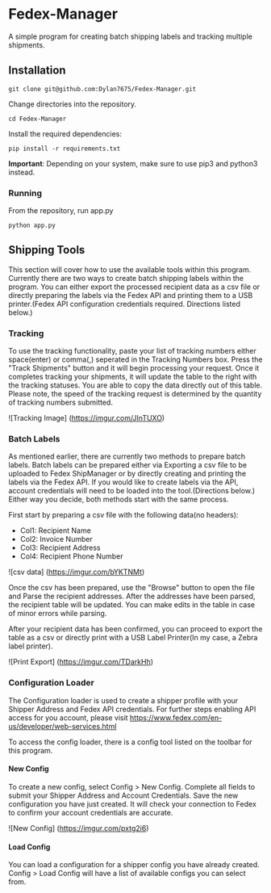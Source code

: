 # Fedex-Manager
A simple program for creating batch shipping labels and tracking multiple shipments.

## Installation

```
git clone git@github.com:Dylan7675/Fedex-Manager.git
```

Change directories into the repository.

```
cd Fedex-Manager
```

Install the required dependencies:

````
pip install -r requirements.txt
````
**Important**: Depending on your system, make sure to use pip3 and python3 instead.

### Running

From the repository, run app.py

```
python app.py
```

## Shipping Tools
This section will cover how to use the available tools within this program. Currently there are two ways to create batch shipping labels within the program. You can either export the processed recipient data as a csv file or directly preparing the labels via the Fedex API and printing them to a USB printer.(Fedex API configuration credentials required. Directions listed below.)

### Tracking

To use the tracking functionality, paste your list of tracking numbers either space(enter) or comma(,) seperated in the Tracking Numbers box. Press the "Track Shipments" button and it will begin processing your request. Once it completes tracking your shipments, it will update the table to the right with the tracking statuses. You are able to copy the data directly out of this table. Please note, the speed of the tracking request is determined by the quantity of tracking numbers submitted.

![Tracking Image]
(https://imgur.com/JInTUXO)

### Batch Labels
As mentioned earlier, there are currently two methods to prepare batch labels. Batch labels can be prepared either via Exporting a csv file to be uploaded to Fedex ShipManager or by directly creating and printing the labels via the Fedex API. If you would like to create labels via the API, account credentials will need to be loaded into the tool.(Directions below.) Either way you decide, both methods start with the same process.

First start by preparing a csv file with the following data(no headers):

- Col1: Recipient Name
- Col2: Invoice Number
- Col3: Recipient Address
- Col4: Recipient Phone Number

![csv data]
(https://imgur.com/bYKTNMt)

Once the csv has been prepared, use the "Browse" button to open the file and Parse the recipient addresses. After the addresses have been parsed, the recipient table will be updated. You can make edits in the table in case of minor errors while parsing.

After your recipient data has been confirmed, you can proceed to export the table as a csv or directly print with a USB Label Printer(In my case, a Zebra label printer).

![Print Export]
(https://imgur.com/TDarkHh)

### Configuration Loader
The Configuration loader is used to create a shipper profile with your Shipper Address and Fedex API credentials. For further steps enabling API access for you account, please visit https://www.fedex.com/en-us/developer/web-services.html

To access the config loader, there is a config tool listed on the toolbar for this program.

#### New Config
To create a new config, select Config > New Config. Complete all fields to submit your Shipper Address and Account Credentials. Save the new configuration you have just created. It will check your connection to Fedex to confirm your account credentials are accurate.

![New Config]
(https://imgur.com/pxtg2i6)

#### Load Config
You can load a configuration for a shipper config you have already created. Config > Load Config will have a list of available configs you can select from.
